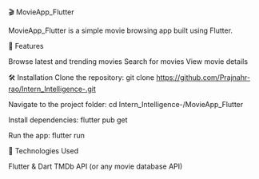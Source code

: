 🎬 MovieApp_Flutter

MovieApp_Flutter is a simple movie browsing app built using Flutter.

📌 Features

Browse latest and trending movies
Search for movies
View movie details

🛠️ Installation
Clone the repository:
git clone https://github.com/Prajnahr-rao/Intern_Intelligence-.git

Navigate to the project folder:
cd Intern_Intelligence-/MovieApp_Flutter

Install dependencies:
flutter pub get

Run the app:
flutter run

🚀 Technologies Used

Flutter & Dart
TMDb API (or any movie database API)

